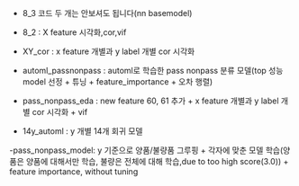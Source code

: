 - 8_3 코드 두 개는 안보셔도 됩니다(nn basemodel)

- 8_2 : X feature 시각화,cor,vif

- XY_cor : x feature 개별과 y label 개별 cor 시각화

- automl_passnonpass : automl로 학습한 pass nonpass 분류 모델(top 성능 model 선정 + 튜닝 + feature_importance + 오차 행렬)

- pass_nonpass_eda : new feature 60, 61 추가 + x feature 개별과 y label 개별 cor 시각화 + vif 

- 14y_automl : y 개별 14개 회귀 모델

-pass_nonpass_model: y 기준으로 양품/불량품 그루핑 + 각자에 맞춘 모델 학습(양품은 양품에 대해서만 학습, 불량은 전체에 대해 학습,due to too high score(3.0)) + feature importance, without tuning
